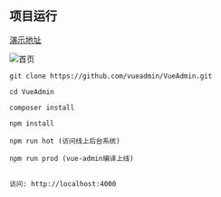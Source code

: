 ## 项目运行

[演示地址](http://vueadmin.com/#/echarts)

![首页](https://github.com/vueadmin/VueAdmin/blob/master/public/img/home.png)

```
git clone https://github.com/vueadmin/VueAdmin.git

cd VueAdmin

composer install

npm install

npm run hot (访问线上后台系统)

npm run prod (vue-admin编译上线)


访问: http://localhost:4000

```
